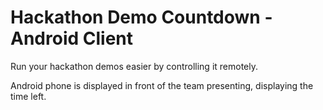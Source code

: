 # Hackathon Demo Countdown - Android Client

Run your hackathon demos easier by controlling it remotely.

Android phone is displayed in front of the team presenting, displaying the time left.
